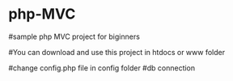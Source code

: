 # php-MVC

#sample php MVC project for biginners

#You can download and use this project in htdocs or www folder

#change config.php file in config folder
  #db connection 

